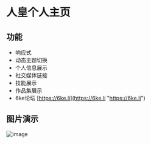 # 人皇个人主页
## 功能
- 响应式
- 动态主题切换
- 个人信息展示
- 社交媒体链接
- 技能展示
- 作品集展示
- 6ke论坛 [https://6ke.li](https://6ke.li "https://6ke.li")
## 图片演示
![image](https://github.com/user-attachments/assets/5fec7b51-6c74-4c63-9173-57c0768afd60)
